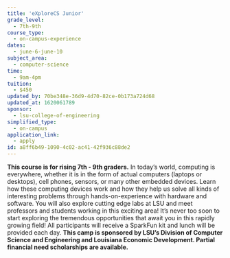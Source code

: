 ```yaml
---
title: 'eXploreCS Junior'
grade_level:
  - 7th-9th
course_type:
  - on-campus-experience
dates:
  - june-6-june-10
subject_area:
  - computer-science
time:
  - 9am-4pm
tuition:
  - $450
updated_by: 70be348e-36d9-4d70-82ce-0b173a724d68
updated_at: 1620061789
sponsor:
  - lsu-college-of-engineering
simplified_type:
  - on-campus
application_link:
  - apply
id: a8ff6b49-1090-4c02-ac41-42f936c88de2
---
```

<b>This course is for rising 7th - 9th graders.</b> In today’s world, computing is everywhere, whether it is in the form of actual computers (laptops or desktops), cell phones, sensors, or many other embedded devices. Learn how these computing devices work and how they help us solve all kinds of interesting problems through hands-on-experience with hardware and software. You will also explore cutting edge labs at LSU and meet professors and students working in this exciting area! It’s never too soon to start exploring the tremendous opportunities that await you in this rapidly growing field! All participants will receive a SparkFun kit and lunch will be provided each day. <b>This camp is sponsored by LSU’s Division of Computer Science and Engineering and Louisiana Economic Development. Partial financial need scholarships are available.</b>